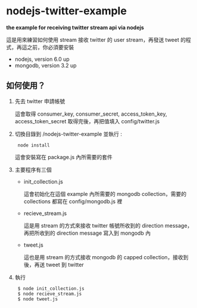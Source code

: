 # nodejs-twitter-example
**the example for receiving twitter stream api via nodejs**

這是用來練習如何使用 stream 接收 twitter 的 user stream，再發送 tweet 的程式，再這之前，你必須要安裝

* nodejs, version 6.0 up
* mongodb, version 3.2 up

## 如何使用？
1. 先去 twitter 申請帳號

    這會取得 consumer_key, consumer_secret, access_token_key, access_token_secret 取得完後，再把值填入 config/twitter.js

2. 切換目錄到 /nodejs-twitter-example 並執行 :

        node install

    這會安裝寫在 package.js 內所需要的套件

3. 主要程序有三個
   * init_collection.js

       這會初始化在這個 example 內所需要的 mongodb collection，需要的 collections 都寫在 config/mongodb.js 裡

   * recieve_stream.js

        這是用 stream 的方式來接收 twitter 帳號所收到的 direction message，再把所收到的 direction message 寫入到 mongodb 內

   * tweet.js

       這也是用 stream 的方式接收 mongodb 的 capped collection，接收到後，再送 tweet 到 twitter

4. 執行

        $ node init_collection.js
        $ node recieve_stream.js
        $ node tweet.js
